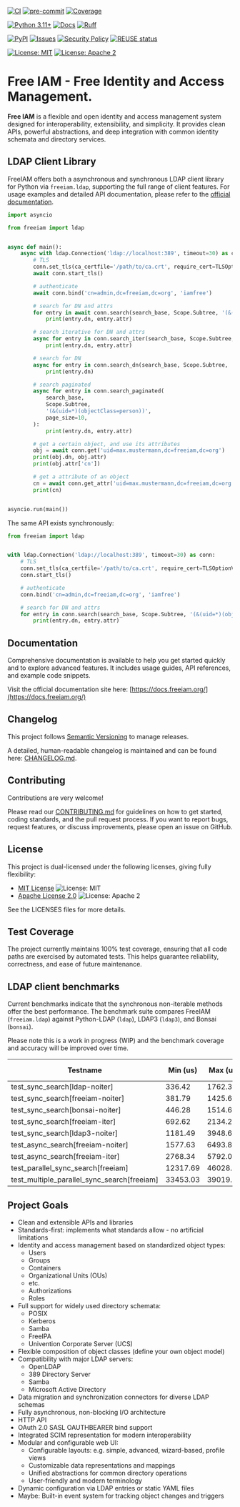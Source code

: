 [![CI](https://github.com/Free-IAM/freeiam/actions/workflows/ci.yml/badge.svg)](https://github.com/Free-IAM/freeiam/actions/workflows/ci.yml)
[![pre-commit](https://github.com/Free-IAM/freeiam/actions/workflows/pre-commit.yml/badge.svg)](https://github.com/Free-IAM/freeiam/actions/workflows/pre-commit.yml)
[![Coverage](https://img.shields.io/codecov/c/github/Free-IAM/freeiam.svg)](https://codecov.io/gh/Free-IAM/freeiam)

[![Python 3.11+](https://img.shields.io/badge/python-3.11%2B-blue.svg)](https://www.python.org/downloads/release/python-3110/)
[![Docs](https://readthedocs.org/projects/free-iam/badge/?version=latest)](https://docs.freeiam.org/en/latest/)
[![Ruff](https://img.shields.io/badge/linter-ruff-blue)](https://docs.astral.sh/ruff/)

[![PyPI](https://img.shields.io/pypi/v/freeiam)](https://pypi.org/project/freeiam/)
[![Issues](https://img.shields.io/github/issues/Free-IAM/freeiam.svg)](https://github.com/Free-IAM/freeiam/issues)
[![Security Policy](https://img.shields.io/badge/security-policy-green)](https://github.com/Free-IAM/freeiam/security/policy)
[![REUSE status](https://api.reuse.software/badge/github.com/Free-IAM/freeiam)](https://api.reuse.software/info/github.com/Free-IAM/freeiam)

[![License: MIT](https://img.shields.io/badge/License-MIT-yellow.svg)](https://opensource.org/licenses/MIT)
[![License: Apache 2](https://img.shields.io/badge/license-Apache%202.0-blue.svg)](https://www.apache.org/licenses/LICENSE-2.0)

# Free IAM - Free Identity and Access Management.

**Free IAM** is a flexible and open identity and access management system designed for interoperability, extensibility, and simplicity.
It provides clean APIs, powerful abstractions, and deep integration with common identity schemata and directory services.

## LDAP Client Library

FreeIAM offers both a asynchronous and synchronous LDAP client library for Python via `freeiam.ldap`, supporting the full range of client features.
For usage examples and detailed API documentation, please refer to the [official documentation](https://docs.freeiam.org/).

```python
import asyncio

from freeiam import ldap


async def main():
    async with ldap.Connection('ldap://localhost:389', timeout=30) as conn:
        # TLS
        conn.set_tls(ca_certfile='/path/to/ca.crt', require_cert=TLSOptionValue.Hard)
        await conn.start_tls()

        # authenticate
        await conn.bind('cn=admin,dc=freeiam,dc=org', 'iamfree')

        # search for DN and attrs
        for entry in await conn.search(search_base, Scope.Subtree, '(&(uid=*)(objectClass=person))'):
            print(entry.dn, entry.attr)

        # search iterative for DN and attrs
        async for entry in conn.search_iter(search_base, Scope.Subtree, '(&(uid=*)(objectClass=person))'):
            print(entry.dn, entry.attr)

        # search for DN
        async for entry in conn.search_dn(search_base, Scope.Subtree, '(&(uid=*)(objectClass=person))'):
            print(entry.dn)

        # search paginated
        async for entry in conn.search_paginated(
            search_base,
            Scope.Subtree,
            '(&(uid=*)(objectClass=person))',
            page_size=10,
        ):
            print(entry.dn, entry.attr)

        # get a certain object, and use its attributes
        obj = await conn.get('uid=max.mustermann,dc=freeiam,dc=org')
        print(obj.dn, obj.attr)
        print(obj.attr['cn'])

        # get a attribute of an object
        cn = await conn.get_attr('uid=max.mustermann,dc=freeiam,dc=org', 'commonName')
        print(cn)


asyncio.run(main())
```

The same API exists synchronously:
```python
from freeiam import ldap


with ldap.Connection('ldap://localhost:389', timeout=30) as conn:
    # TLS
    conn.set_tls(ca_certfile='/path/to/ca.crt', require_cert=TLSOptionValue.Hard)
    conn.start_tls()

    # authenticate
    conn.bind('cn=admin,dc=freeiam,dc=org', 'iamfree')

    # search for DN and attrs
    for entry in conn.search(search_base, Scope.Subtree, '(&(uid=*)(objectClass=person))'):
        print(entry.dn, entry.attr)
```

## Documentation

Comprehensive documentation is available to help you get started quickly and to explore advanced features.
It includes usage guides, API references, and example code snippets.

Visit the official documentation site here: [https://docs.freeiam.org/](https://docs.freeiam.org/)

## Changelog

This project follows [Semantic Versioning](https://semver.org/) to manage releases.

A detailed, human-readable changelog is maintained and can be found here: [CHANGELOG.md](CHANGELOG.md).

## Contributing

Contributions are very welcome!

Please read our [CONTRIBUTING.md](CONTRIBUTING.md) for guidelines on how to get started, coding standards, and the pull request process.
If you want to report bugs, request features, or discuss improvements, please open an issue on GitHub.

## License

This project is dual-licensed under the following licenses, giving fully flexibility:

- [MIT License](LICENSES/MIT.txt) ![License: MIT](https://img.shields.io/badge/License-MIT-yellow.svg)
- [Apache License 2.0](LICENSES/Apache-2.0.txt) ![License: Apache 2](https://img.shields.io/badge/license-Apache%202.0-blue.svg)

See the LICENSES files for more details.

## Test Coverage

The project currently maintains 100% test coverage, ensuring that all code paths are exercised by automated tests.
This helps guarantee reliability, correctness, and ease of future maintenance.

## LDAP client benchmarks
Current benchmarks indicate that the synchronous non-iterable methods offer the best performance.
The benchmark suite compares FreeIAM (`freeiam.ldap`) against Python-LDAP (`ldap`), LDAP3 (`ldap3`), and Bonsai (`bonsai`).

Please note this is a work in progress (WIP) and the benchmark coverage and accuracy will be improved over time.

| Testname                            | Min (us)  | Max (us)   | Mean (us) | StdDev (us) | Median (us) | IQR (us) | Outliers | OPS      | Rounds | Iterations |
|-----------------------------------|-----------|------------|-----------|-------------|-------------|----------|----------|----------|--------|------------|
| test_sync_search[ldap-noiter]      | 336.42    | 1762.35    | 466.35    | 132.87      | 428.97      | 103.48   | 120;76   | 2144.33  | 1418   | 1          |
| test_sync_search[freeiam-noiter]   | 381.79    | 1425.61    | 572.07    | 118.68      | 545.87      | 109.69   | 165;51   | 1748.04  | 1143   | 1          |
| test_sync_search[bonsai-noiter]    | 446.28    | 1514.67    | 680.02    | 138.66      | 645.65      | 111.18   | 113;55   | 1470.55  | 861    | 1          |
| test_sync_search[freeiam-iter]     | 692.62    | 2134.28    | 958.01    | 186.67      | 913.93      | 169.14   | 72;29    | 1043.83  | 488    | 1          |
| test_sync_search[ldap3-noiter]     | 1181.49   | 3948.65    | 1603.93   | 333.01      | 1518.64     | 253.67   | 71;43    | 623.47   | 482    | 1          |
| test_async_search[freeiam-noiter]  | 1577.63   | 6493.86    | 2659.18   | 634.62      | 2430.03     | 676.09   | 58;22    | 376.06   | 328    | 1          |
| test_async_search[freeiam-iter]    | 2768.34   | 5792.08    | 3479.36   | 598.57      | 3279.16     | 579.05   | 34;11    | 287.41   | 169    | 1          |
| test_parallel_sync_search[freeiam] | 12317.69  | 46028.09   | 14145.28  | 4472.71     | 13232.57    | 972.18   | 1;4      | 70.70    | 55     | 1          |
| test_multiple_parallel_sync_search[freeiam] | 33453.03  | 39019.64   | 35980.09  | 1332.03     | 36083.70    | 1862.24  | 10;0     | 27.79    | 28     | 1          |

## Project Goals
- Clean and extensible APIs and libraries
- Standards-first: implements what standards allow - no artificial limitations
- Identity and access management based on standardized object types:
  - Users
  - Groups
  - Containers
  - Organizational Units (OUs)
  - etc.
  - Authorizations
  - Roles
- Full support for widely used directory schemata:
  - POSIX
  - Kerberos
  - Samba
  - FreeIPA
  - Univention Corporate Server (UCS)
- Flexible composition of object classes (define your own object model)
- Compatibility with major LDAP servers:
  - OpenLDAP
  - 389 Directory Server
  - Samba
  - Microsoft Active Directory
- Data migration and synchronization connectors for diverse LDAP schemas
- Fully asynchronous, non-blocking I/O architecture
- HTTP API
- OAuth 2.0 SASL OAUTHBEARER bind support
- Integrated SCIM representation for modern interoperability
- Modular and configurable web UI:
  - Configurable layouts: e.g. simple, advanced, wizard-based, profile views
  - Customizable data representations and mappings
  - Unified abstractions for common directory operations
  - User-friendly and modern terminology
- Dynamic configuration via LDAP entries or static YAML files
- Maybe: Built-in event system for tracking object changes and triggers
